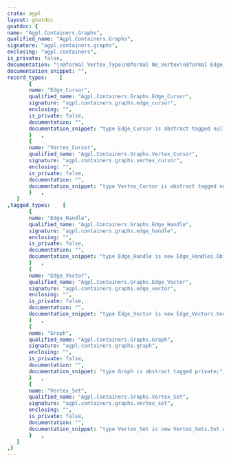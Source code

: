 ```yaml
---
crate: agpl
layout: gnatdoc
gnatdoc: {
name: "Agpl.Containers.Graphs",
qualified_name: "Agpl.Containers.Graphs",
signature: "agpl.containers.graphs",
enclosing: "agpl.containers",
is_private: false,
documentation: "\n@formal Vertex_Type\n@formal No_Vertex\n@formal Edge_Type\n@formal No_Edge\n  Used to signal infinite length or missing\n@formal \"<\"\n@formal Image\n@formal \"<\"\n@formal Image\n  Weight or something, must be true for all E < No_Edge",
documentation_snippet: "",
record_types:    [
       {
       name: "Edge_Cursor",
       qualified_name: "Agpl.Containers.Graphs.Edge_Cursor",
       signature: "agpl.containers.graphs.edge_cursor",
       enclosing: "",
       is_private: false,
       documentation: "",
       documentation_snippet: "type Edge_Cursor is abstract tagged null record;",
       }   ,
       {
       name: "Vertex_Cursor",
       qualified_name: "Agpl.Containers.Graphs.Vertex_Cursor",
       signature: "agpl.containers.graphs.vertex_cursor",
       enclosing: "",
       is_private: false,
       documentation: "",
       documentation_snippet: "type Vertex_Cursor is abstract tagged null record;",
       }   ,
   ]
,tagged_types:    [
       {
       name: "Edge_Handle",
       qualified_name: "Agpl.Containers.Graphs.Edge_Handle",
       signature: "agpl.containers.graphs.edge_handle",
       enclosing: "",
       is_private: false,
       documentation: "",
       documentation_snippet: "type Edge_Handle is new Edge_Handles.Object with null record;",
       }   ,
       {
       name: "Edge_Vector",
       qualified_name: "Agpl.Containers.Graphs.Edge_Vector",
       signature: "agpl.containers.graphs.edge_vector",
       enclosing: "",
       is_private: false,
       documentation: "",
       documentation_snippet: "type Edge_Vector is new Edge_Vectors.Vector with null record;",
       }   ,
       {
       name: "Graph",
       qualified_name: "Agpl.Containers.Graphs.Graph",
       signature: "agpl.containers.graphs.graph",
       enclosing: "",
       is_private: false,
       documentation: "",
       documentation_snippet: "type Graph is abstract tagged private;",
       }   ,
       {
       name: "Vertex_Set",
       qualified_name: "Agpl.Containers.Graphs.Vertex_Set",
       signature: "agpl.containers.graphs.vertex_set",
       enclosing: "",
       is_private: false,
       documentation: "",
       documentation_snippet: "type Vertex_Set is new Vertex_Sets.Set with null record;",
       }   ,
   ]
,}
---
```

